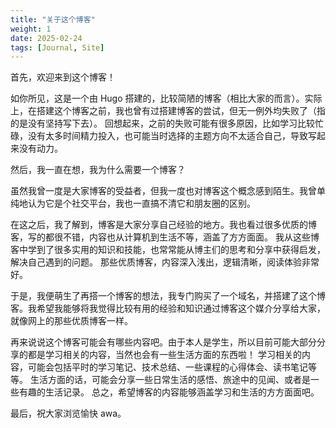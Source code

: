 ```yaml
---
title: "关于这个博客"
weight: 1
date: 2025-02-24
tags: [Journal, Site]
---
```


首先，欢迎来到这个博客！

如你所见，这是一个由 Hugo 搭建的，比较简陋的博客（相比大家的而言）。实际上，在搭建这个博客之前，我也曾有过搭建博客的尝试，但无一例外均失败了（指的是没有坚持写下去）。 回想起来，之前的失败可能有很多原因，比如学习比较忙碌，没有太多时间精力投入，也可能当时选择的主题方向不太适合自己，导致写起来没有动力。

然后，我一直在想，我为什么需要一个博客？

虽然我曾一度是大家博客的受益者，但我一度也对博客这个概念感到陌生。我曾单纯地认为它是个社交平台，我也一直搞不清它和朋友圈的区别。

在这之后，我了解到，博客是大家分享自己经验的地方。我也看过很多优质的博客，写的都很不错，内容也从计算机到生活不等，涵盖了方方面面。 我从这些博客中学到了很多实用的知识和技能，也常常能从博主们的思考和分享中获得启发，解决自己遇到的问题。 那些优质博客，内容深入浅出，逻辑清晰，阅读体验非常好。

于是，我便萌生了再搭一个博客的想法，我专门购买了一个域名，并搭建了这个博客。我希望我能够将我觉得比较有用的经验和知识通过博客这个媒介分享给大家，就像网上的那些优质博客一样。

再来说说这个博客可能会有哪些内容吧。由于本人是学生，所以目前可能大部分分享的都是学习相关的内容，当然也会有一些生活方面的东西啦！ 学习相关的内容，可能会包括平时的学习笔记、技术总结、一些课程的心得体会、读书笔记等等。 生活方面的话，可能会分享一些日常生活的感悟、旅途中的见闻、或者是一些有趣的生活记录。 总之，希望博客的内容能够涵盖学习和生活的方方面面吧。

最后，祝大家浏览愉快 awa。 
